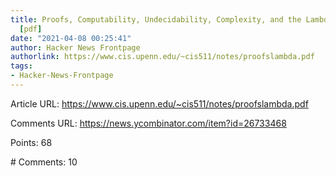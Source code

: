 ```yaml
---
title: Proofs, Computability, Undecidability, Complexity, and the Lambda Calculus
  [pdf]
date: "2021-04-08 00:25:41"
author: Hacker News Frontpage
authorlink: https://www.cis.upenn.edu/~cis511/notes/proofslambda.pdf
tags:
- Hacker-News-Frontpage
---
```


<p>Article URL: <a href="https://www.cis.upenn.edu/~cis511/notes/proofslambda.pdf">https://www.cis.upenn.edu/~cis511/notes/proofslambda.pdf</a></p>
<p>Comments URL: <a href="https://news.ycombinator.com/item?id=26733468">https://news.ycombinator.com/item?id=26733468</a></p>
<p>Points: 68</p>
<p># Comments: 10</p>
